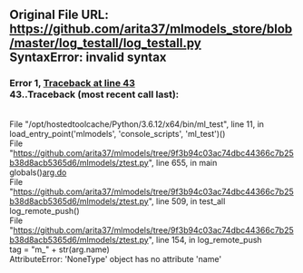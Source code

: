 ## Original File URL: https://github.com/arita37/mlmodels_store/blob/master/log_testall/log_testall.py<br />SyntaxError: invalid syntax



### Error 1, [Traceback at line 43](https://github.com/arita37/mlmodels_store/blob/master/log_testall/log_testall.py#L43)<br />43..Traceback (most recent call last):
<br />  File "/opt/hostedtoolcache/Python/3.6.12/x64/bin/ml_test", line 11, in <module>
<br />    load_entry_point('mlmodels', 'console_scripts', 'ml_test')()
<br />  File "https://github.com/arita37/mlmodels/tree/9f3b94c03ac74dbc44366c7b25b38d8acb5365d6/mlmodels/ztest.py", line 655, in main
<br />    globals()[arg.do](arg)
<br />  File "https://github.com/arita37/mlmodels/tree/9f3b94c03ac74dbc44366c7b25b38d8acb5365d6/mlmodels/ztest.py", line 509, in test_all
<br />    log_remote_push()
<br />  File "https://github.com/arita37/mlmodels/tree/9f3b94c03ac74dbc44366c7b25b38d8acb5365d6/mlmodels/ztest.py", line 154, in log_remote_push
<br />    tag = "m_" + str(arg.name)
<br />AttributeError: 'NoneType' object has no attribute 'name'
